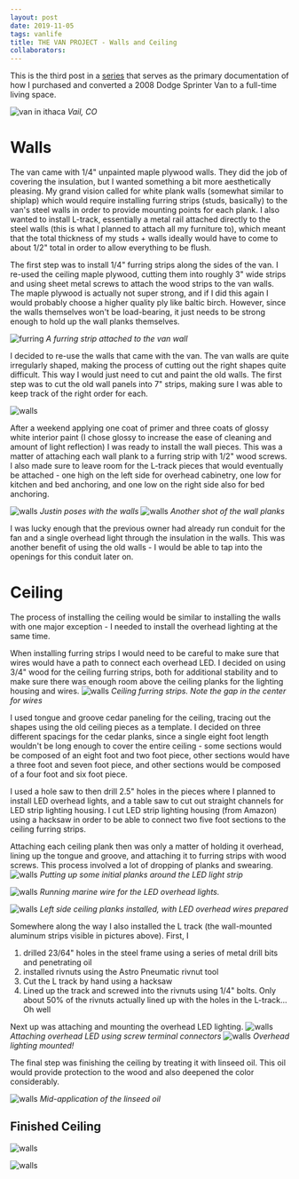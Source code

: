 ```yaml
---
layout: post
date: 2019-11-05
tags: vanlife
title: THE VAN PROJECT - Walls and Ceiling
collaborators:
---
```


This is the third post in a [series](/tag/vanlife) that serves as the primary documentation of how I purchased and converted a 2008 Dodge Sprinter Van to a full-time living space.

![van in ithaca](/images/van/van-CO.jpg)
*Vail, CO*

# Walls

The van came with 1/4" unpainted maple plywood walls. They did the job of covering the insulation, but I wanted something a bit more aesthetically pleasing. My grand vision called for white plank walls (somewhat similar to shiplap) which would require installing furring strips (studs, basically) to the van's steel walls in order to provide mounting points for each plank. I also wanted to install L-track, essentially a metal rail attached directly to the steel walls (this is what I planned to attach all my furniture to), which meant that the total thickness of my studs + walls ideally would have to come to about 1/2" total in order to allow everything to be flush.


The first step was to install 1/4" furring strips along the sides of the van. I re-used the ceiling maple plywood, cutting them into roughly 3" wide strips and using sheet metal screws to attach the wood strips to the van walls. The maple plywood is actually not super strong, and if I did this again I would probably choose a higher quality ply like baltic birch. However, since the walls themselves won't be load-bearing, it just needs to be strong enough to hold up the wall planks themselves.

![furring](/images/van/WALLS/strips.jpg)
*A furring strip attached to the van wall*

I decided to re-use the walls that came with the van. The van walls are quite irregularly shaped, making the process of cutting out the right shapes quite difficult. This way I would just need to cut and paint the old walls. The first step was to cut the old wall panels into 7" strips, making sure I was able to keep track of the right order for each.

![walls](/images/van/WALLS/planks.jpg)

After a weekend applying one coat of primer and three coats of glossy white interior paint (I chose glossy to increase the ease of cleaning and amount of light reflection) I was ready to install the wall pieces. This was a matter of attaching each wall plank to a furring strip with 1/2" wood screws. I also made sure to leave room for the L-track pieces that would eventually be attached - one high on the left side for overhead cabinetry, one low for kitchen and bed anchoring, and one low on the right side also for bed anchoring.

![walls](/images/van/WALLS/walls.jpg)
*Justin poses with the walls*
![walls](/images/van/WALLS/walls2.jpg)
*Another shot of the wall planks*

I was lucky enough that the previous owner had already run conduit for the fan and a single overhead light through the insulation in the walls. This was another benefit of using the old walls - I would be able to tap into the openings for this conduit later on.

# Ceiling

The process of installing the ceiling would be similar to installing the walls with one major exception - I needed to install the overhead lighting at the same time.

When installing furring strips I would need to be careful to make sure that wires would have a path to connect each overhead LED. I decided on using 3/4" wood for the ceiling furring strips, both for additional stability and to make sure there was enough room above the ceiling planks for the lighting housing and wires.
![walls](/images/van/ceiling/ceiling-furring.jpg)
*Ceiling furring strips. Note the gap in the center for wires*

I used tongue and groove cedar paneling for the ceiling, tracing out the shapes using the old ceiling pieces as a template. I decided on three different spacings for the cedar planks, since a single eight foot length wouldn't be long enough to cover the entire ceiling - some sections would be composed of an eight foot and two foot piece, other sections would have a three foot and seven foot piece, and other sections would be composed of a four foot and six foot piece.


I used a hole saw to then drill 2.5" holes in the pieces where I planned to install LED overhead lights, and a table saw to cut out straight channels for LED strip lighting housing. I cut LED strip lighting housing (from Amazon) using a hacksaw in order to be able to connect two five foot sections to the ceiling furring strips.

Attaching each ceiling plank then was only a matter of holding it overhead, lining up the tongue and groove, and attaching it to furring strips with wood screws. This process involved a lot of dropping of planks and swearing.
![walls](/images/van/ceiling/ceiling-install.jpg)
*Putting up some initial planks around the LED light strip*

![walls](/images/van/ceiling/ceiling-wiring.jpg)
*Running marine wire for the LED overhead lights.*

![walls](/images/van/ceiling/ceiling-install2.jpg)
*Left side ceiling planks installed, with LED overhead wires prepared*

Somewhere along the way I also installed the L track (the wall-mounted aluminum strips visible in pictures above). First, I
1. drilled 23/64" holes in the steel frame using a series of metal drill bits and penetrating oil
2. installed rivnuts using the Astro Pneumatic rivnut tool
3. Cut the L track by hand using a hacksaw
4. Lined up the track and screwed into the rivnuts using 1/4" bolts. Only about 50% of the rivnuts actually lined up with the holes in the L-track... Oh well

Next up was attaching and mounting the overhead LED lighting.
![walls](/images/van/ceiling/led1.jpg)
*Attaching overhead LED using screw terminal connectors*
![walls](/images/van/ceiling/led2.jpg)
*Overhead lighting mounted!*

The final step was finishing the ceiling by treating it with linseed oil. This oil would provide protection to the wood and also deepened the color considerably.

![walls](/images/van/ceiling/linseed1.jpg)
*Mid-application of the linseed oil*
## Finished Ceiling
![walls](/images/van/ceiling/ceiling-finished.jpg)

![walls](/images/van/ceiling/ceiling-finished2.jpg)
